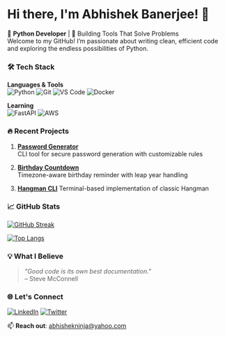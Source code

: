 # Hi there, I'm Abhishek Banerjee! 👋

🌱 **Python Developer** | 🚀 Building Tools That Solve Problems  
Welcome to my GitHub! I’m passionate about writing clean, efficient code and exploring the endless possibilities of Python.  

### 🛠️ Tech Stack
**Languages & Tools**  
![Python](https://img.shields.io/badge/Python-3776AB?style=flat&logo=python&logoColor=white)
![Git](https://img.shields.io/badge/Git-F05032?style=flat&logo=git&logoColor=white)
![VS Code](https://img.shields.io/badge/VS_Code-007ACC?style=flat&logo=visual-studio-code&logoColor=white)
![Docker](https://img.shields.io/badge/Docker-2496ED?style=flat&logo=docker&logoColor=white)

**Learning**  
![FastAPI](https://img.shields.io/badge/FastAPI-009688?style=flat&logo=fastapi&logoColor=white)
![AWS](https://img.shields.io/badge/AWS-232F3E?style=flat&logo=amazon-aws&logoColor=white)

### 🔥 Recent Projects
1. **[Password Generator](https://github.com/newloverofcode2025/password-generator)**  
   CLI tool for secure password generation with customizable rules
   
2. **[Birthday Countdown](https://github.com/newloverofcode2025/birthday-countdown)**  
   Timezone-aware birthday reminder with leap year handling

3. **[Hangman CLI](https://github.com/newloverofcode2025/hangman-game)**
   Terminal-based implementation of classic Hangman

### 📈 GitHub Stats
[![GitHub Streak](https://streak-stats.demolab.com?user=yourusername&theme=dark)](https://git.io/streak-stats)

[![Top Langs](https://github-readme-stats.vercel.app/api/top-langs/?username=yourusername&layout=compact&theme=vision-friendly-dark)](https://github.com/anuraghazra/github-readme-stats)

### 💡 What I Believe
> *"Good code is its own best documentation."*  
> – Steve McConnell

### 🌐 Let's Connect
[![LinkedIn](https://img.shields.io/badge/LinkedIn-0A66C2?style=flat&logo=linkedin&logoColor=white)](https://linkedin.com/in/yourprofile)
[![Twitter](https://img.shields.io/badge/Twitter-1DA1F2?style=flat&logo=twitter&logoColor=white)](https://twitter.com/yourhandle)

📫 **Reach out**: abhishekninja@yahoo.com 
